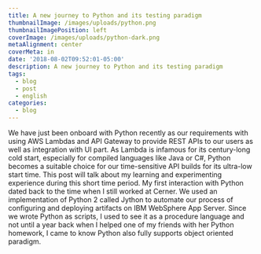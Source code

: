 ```yaml
---
title: A new journey to Python and its testing paradigm
thumbnailImage: /images/uploads/python.png
thumbnailImagePosition: left
coverImage: /images/uploads/python-dark.png
metaAlignment: center
coverMeta: in
date: '2018-08-02T09:52:01-05:00'
description: A new journey to Python and its testing paradigm
tags:
  - blog
  - post
  - english
categories:
  - blog
---
```

We have just been onboard with Python recently as our requirements with using AWS Lambdas and API Gateway to provide REST APIs to our users as well as integration with UI part. As Lambda is infamous for its century-long cold start, especially for compiled languages like Java or C#, Python becomes a suitable choice for our time-sensitive API builds for its ultra-low start time. This post will talk about my learning  and experimenting experience during this short time period.
My first interaction with Python dated back to the time when I still worked at Cerner. We used an implementation of Python 2 called Jython to automate our process of configuring and deploying artifacts on IBM WebSphere App Server. Since we wrote Python as scripts, I used to see it as a procedure language and not until a year back when I helped one of my friends with her Python homework, I came to know Python also fully supports object oriented paradigm.
